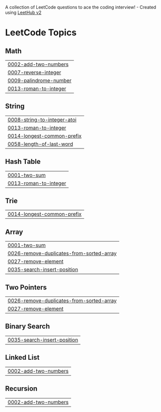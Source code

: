 A collection of LeetCode questions to ace the coding interview! - Created using [LeetHub v2](https://github.com/arunbhardwaj/LeetHub-2.0)
<!---LeetCode Topics Start-->
# LeetCode Topics
## Math
|  |
| ------- |
| [0002-add-two-numbers](https://github.com/VASA-SRAVYA/Leet-Code/tree/master/0002-add-two-numbers) |
| [0007-reverse-integer](https://github.com/VASA-SRAVYA/Leet-Code/tree/master/0007-reverse-integer) |
| [0009-palindrome-number](https://github.com/VASA-SRAVYA/Leet-Code/tree/master/0009-palindrome-number) |
| [0013-roman-to-integer](https://github.com/VASA-SRAVYA/Leet-Code/tree/master/0013-roman-to-integer) |
## String
|  |
| ------- |
| [0008-string-to-integer-atoi](https://github.com/VASA-SRAVYA/Leet-Code/tree/master/0008-string-to-integer-atoi) |
| [0013-roman-to-integer](https://github.com/VASA-SRAVYA/Leet-Code/tree/master/0013-roman-to-integer) |
| [0014-longest-common-prefix](https://github.com/VASA-SRAVYA/Leet-Code/tree/master/0014-longest-common-prefix) |
| [0058-length-of-last-word](https://github.com/VASA-SRAVYA/Leet-Code/tree/master/0058-length-of-last-word) |
## Hash Table
|  |
| ------- |
| [0001-two-sum](https://github.com/VASA-SRAVYA/Leet-Code/tree/master/0001-two-sum) |
| [0013-roman-to-integer](https://github.com/VASA-SRAVYA/Leet-Code/tree/master/0013-roman-to-integer) |
## Trie
|  |
| ------- |
| [0014-longest-common-prefix](https://github.com/VASA-SRAVYA/Leet-Code/tree/master/0014-longest-common-prefix) |
## Array
|  |
| ------- |
| [0001-two-sum](https://github.com/VASA-SRAVYA/Leet-Code/tree/master/0001-two-sum) |
| [0026-remove-duplicates-from-sorted-array](https://github.com/VASA-SRAVYA/Leet-Code/tree/master/0026-remove-duplicates-from-sorted-array) |
| [0027-remove-element](https://github.com/VASA-SRAVYA/Leet-Code/tree/master/0027-remove-element) |
| [0035-search-insert-position](https://github.com/VASA-SRAVYA/Leet-Code/tree/master/0035-search-insert-position) |
## Two Pointers
|  |
| ------- |
| [0026-remove-duplicates-from-sorted-array](https://github.com/VASA-SRAVYA/Leet-Code/tree/master/0026-remove-duplicates-from-sorted-array) |
| [0027-remove-element](https://github.com/VASA-SRAVYA/Leet-Code/tree/master/0027-remove-element) |
## Binary Search
|  |
| ------- |
| [0035-search-insert-position](https://github.com/VASA-SRAVYA/Leet-Code/tree/master/0035-search-insert-position) |
## Linked List
|  |
| ------- |
| [0002-add-two-numbers](https://github.com/VASA-SRAVYA/Leet-Code/tree/master/0002-add-two-numbers) |
## Recursion
|  |
| ------- |
| [0002-add-two-numbers](https://github.com/VASA-SRAVYA/Leet-Code/tree/master/0002-add-two-numbers) |
<!---LeetCode Topics End-->